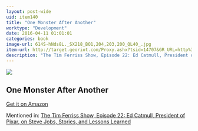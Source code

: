 ```yaml
---
layout: post-wide
uid: item140
title: "One Monster After Another"
worktype: "Development"
date: 2016-04-11 01:01:01
categories: book
image-url: 614S-hNds8L._SX218_BO1,204,203,200_QL40_.jpg
item-url: http://target.georiot.com/Proxy.ashx?tsid=14707&GR_URL=http%3A%2F%2Fwww.amazon.com%2FMonster-After-Another-Mercer-Mayer%2Fdp%2F1879920050%2F
description: "The Tim Ferriss Show, Episode 22: Ed Catmull, President of Pixar, on Steve Jobs, Stories, and Lessons Learned"
---
```

<a href="http://target.georiot.com/Proxy.ashx?tsid=14707&GR_URL=http%3A%2F%2Fwww.amazon.com%2FMonster-After-Another-Mercer-Mayer%2Fdp%2F1879920050%2F" target="blank"><img src="../../../../img/thumbs/614S-hNds8L._SX218_BO1,204,203,200_QL40_.jpg" class="prod-img"></a>
<h2>One Monster After Another</h2>
<p><a href="http://target.georiot.com/Proxy.ashx?tsid=14707&GR_URL=http%3A%2F%2Fwww.amazon.com%2FMonster-After-Another-Mercer-Mayer%2Fdp%2F1879920050%2F" target="blank">Get it on Amazon</a><p>
<p>Mentioned in: <a href="http://fourhourworkweek.com/2014/08/12/ed-catmull/" target="blank">The Tim Ferriss Show, Episode 22: Ed Catmull, President of Pixar, on Steve Jobs, Stories, and Lessons Learned</a></p>
